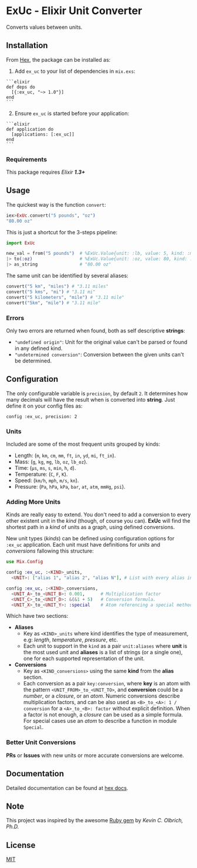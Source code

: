 # ExUc - Elixir Unit Converter

Converts values between units.

## Installation

From [Hex](https://hexdocs.pm/ex_uc), the package can be installed as:

  1. Add `ex_uc` to your list of dependencies in `mix.exs`:

    ```elixir
    def deps do
      [{:ex_uc, "~> 1.0"}]
    end
    ```

  2. Ensure `ex_uc` is started before your application:

    ```elixir
    def application do
      [applications: [:ex_uc]]
    end
    ```

### Requirements

This package requires _Elixir **1.3+**_

## Usage

The quickest way is the function `convert`:
```elixir
iex>ExUc.convert("5 pounds", "oz")
"80.00 oz"
```
This is just a shortcut for the 3-steps pipeline:
```elixir
import ExUc

new_val = from("5 pounds")  # %ExUc.Value{unit: :lb, value: 5, kind: :mass}
|> to(:oz)                  # %ExUc.Value{unit: :oz, value: 80, kind: :mass}
|> as_string                # "80.00 oz"
```

The same unit can be identified by several aliases:
```elixir
convert("5 km", "miles") # "3.11 miles"
convert("5 kms", "mi") # "3.11 mi"
convert("5 kilometers", "mile") # "3.11 mile"
convert("5km", "mile") # "3.11 mile"
```

### Errors

Only two errors are returned when found, both as self descriptive **strings**:

  - `"undefined origin"`: Unit for the original value can't be parsed or found in any defined kind.
  - `"undetermined conversion"`: Conversion between the given units can't be determined.


## Configuration

The only configurable variable is `precision`, by default `2`. It determines how many decimals will have the result when is converted into **string**. Just define it on your config files as:

```
config :ex_uc, precision: 2
```

### Units

Included are some of the most frequent units grouped by kinds:

  - Length: (`m`, `km`, `cm`, `mm`, `ft`, `in`, `yd`, `mi`, `ft_in`).
  - Mass: (`g`, `kg`, `mg`, `lb`, `oz`, `lb_oz`).
  - Time: (`μs`, `ms`, `s`, `min`, `h`, `d`).
  - Temperature: (`C`, `F`, `K`).
  - Speed: (`km/h`, `mph`, `m/s`, `kn`).
  - Pressure: (`Pa`,  `hPa`,  `kPa`,  `bar`,  `at`,  `atm`,  `mmHg`,  `psi`).

### Adding More Units

Kinds are really easy to extend. You don't need to add a conversion to every other existent unit in the _kind_ (though, of course you can). **ExUc** will find the shortest path in a _kind_ of units as a graph, using defined conversions.

New unit types (_kinds_) can be defined using configuration options for `:ex_uc` application. Each unit must have definitions for _units_ and _conversions_ fallowing this structure:

```elixir
use Mix.Config

config :ex_uc, :<KIND>_units,
  <UNIT>: ["alias 1", "alias 2", "alias N"], # List with every alias intended to relate to unit identified by UNIT

config :ex_uc, :<KIND>_conversions,
  <UNIT_A>_to_<UNIT_B>: 0.001,      # Multiplication factor
  <UNIT_C>_to_<UNIT_D>: &(&1 + 5)   # Conversion formula.
  <UNIT_X>_to_<UNIT_Y>: :special    # Atom referencing a special method.  
```

Which have two sections:

  - **Aliases**
    - Key as `<KIND>_units` where kind identifies the type of measurement, e.g: _length_, _temperature_, _pressure_, etc.
    - Each unit to support in the `kind` as a pair `unit:aliases` where **unit** is the most used unit and **aliases** is a list of strings (or a single one), one for each supported representation of the unit.
  - **Conversions**
    - Key as `<KIND_conversions>` using the same **kind** from the **alias** section.
    - Each conversion as a pair `key:conversion`, where **key** is an atom with the pattern `<UNIT_FROM>_to_<UNIT_TO>`, and **conversion** could be a _number_, or a _closure_, or an _atom_. Numeric conversions describe multiplication factors, and can be also used as `<B>_to_<A>: 1 / conversion` for a `<A>_to_<B>: factor` without explicit definition. When a factor is not enough, a _closure_ can be used as a simple formula. For special cases use an _atom_ to describe a function in module `Special`.

### Better Unit Conversions

**PRs** or **Issues** with new units or more accurate conversions are welcome.

## Documentation

Detailed documentation can be found at [hex docs](https://hexdocs.pm/ex_uc).

## Note

This project was inspired by the awesome [Ruby gem](https://github.com/olbrich/ruby-units) by _Kevin C. Olbrich, Ph.D._

## License

[MIT](https://github.com/carturoch/ex_uc/blob/master/License.md)
